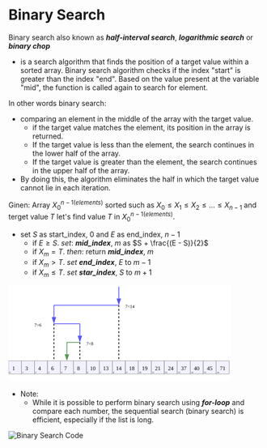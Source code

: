 # Binary Search

Binary search also known as _**half-interval search**_, _**logarithmic search**_ or _**binary chop**_
- is a search algorithm that finds the position of a target value within a sorted array.
Binary search algorithm checks if the index "start" is greater than the index "end". Based on the value present at the variable "mid", the function is called again to search for element.

In other words binary search: 
- comparing an element in the middle of the array with the target value. 
  - if the target value matches the element, its position in the array is returned. 
  - If the target value is less than the element, the search continues in the lower half of the array. 
  - If the target value is greater than the element, the search continues in the upper half of the array. 
- By doing this, the algorithm eliminates the half in which the target value cannot lie in each iteration.

Ginen: Array $X^{n-1 (elements)}_{0}$ sorted such as $X_{0} \le X_{1} \le X_{2} \le \dots \le X_{n - 1}$ and terget value $T$ let's find value $T$ in $X^{n-1 (elements)}_{0}$.
-  set $S$ as start_index, $0$ and $E$ as end_index, $n - 1$
   - if $E \ge S$. $set:$ _**mid_index**_, $m$ as $S + \frac{(E - S)}{2}$ 
   - if $X_{m} = T$. $then:$  return _**mid_index**_, $m$
   - if $X_{m} > T$. $set$ _**end_index**_, $E$ to $m - 1$
   - if $X_{m} \le T$. $set$ _**star_index**_, $S$ to $m + 1$ 
      
![Binary_Search_Depiction.svg.png](images/Binary_Search_Depiction.svg.png)
- Note:
   - While it is possible to perform binary search using _**for-loop**_ and compare each number, the sequential search (binary search) is efficient, especially if the list is long.
 
![Binary Search Code](filename:binary_search_code.png)
